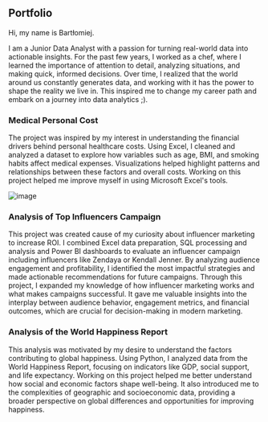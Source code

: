 ## Portfolio

Hi, my name is Bartłomiej.

I am a Junior Data Analyst with a passion for turning real-world data into actionable insights. For the past few years, I worked as a chef, where I learned the importance of attention to detail, analyzing situations, and making quick, informed decisions.
Over time, I realized that the world around us constantly generates data, and working with it has the power to shape the reality we live in. This inspired me to change my career path and embark on a journey into data analytics ;).

### Medical Personal Cost

The project was inspired by my interest in understanding the financial drivers behind personal healthcare costs. Using Excel, I cleaned and analyzed a dataset to explore how variables such as age, BMI, and smoking habits affect medical expenses. Visualizations helped highlight patterns and relationships between these factors and overall costs.
Working on this project helped me improve myself in using Microsoft Excel's tools.

  ![image](https://github.com/user-attachments/assets/1863e012-a770-4f00-95ec-e423349cc780)

### Analysis of Top Influencers Campaign

This project was created cause of my curiosity about influencer marketing to increase ROI. I combined Excel data preparation, SQL processing and analysis and Power BI dashboards to evaluate an influencer campaign including influencers like Zendaya or Kendall Jenner. By analyzing audience engagement and profitability, I identified the most impactful strategies and made actionable recommendations for future campaigns.
Through this project, I expanded my knowledge of how influencer marketing works and what makes campaigns successful. It gave me valuable insights into the interplay between audience behavior, engagement metrics, and financial outcomes, which are crucial for decision-making in modern marketing.

### Analysis of the World Happiness Report

This analysis was motivated by my desire to understand the factors contributing to global happiness. Using Python, I analyzed data from the World Happiness Report, focusing on indicators like GDP, social support, and life expectancy. 
Working on this project helped me better understand how social and economic factors shape well-being. It also introduced me to the complexities of geographic and socioeconomic data, providing a broader perspective on global differences and opportunities for improving happiness.


